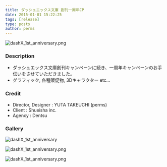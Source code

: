 ```yaml
---
title: ダッシュエックス文庫 創刊一周年CP
date: 2015-01-01 15:22:25
tags: [release]
type: posts
author: perms
---
```


![dashX_1st_anniversary.png](/img/works/dash_1st_1.png "dashX_1st_anniversary")

### Description
- ダッシュエックス文庫創刊キャンペーンに続き、一周年キャンペーンのお手伝いをさせていただきました。
- グラフィック, 各種販促物, 3Dキャラクター etc...

<!-- ### Award
- WIRED CREATIVE HACK AWARD BEST PRESENTATION (2014) -->

### Credit
- Director, Designer : YUTA TAKEUCHI (perms)
- Client : Shueisha inc.
- Agency : Dentsu

### Gallery
![dashX_1st_anniversary](/img/works/dash_1st_2.png "dashX_1st_anniversary")

![dashX_1st_anniversary.png](/img/works/dash_1st_3.png "dashX_1st_anniversary")

![dashX_1st_anniversary.png](/img/works/dash_1st_4.png "dashX_1st_anniversary")

<!-- ### Demo Movie
<iframe src="https://player.vimeo.com/video/83606253" width="720" height="405" frameborder="0" webkitallowfullscreen mozallowfullscreen allowfullscreen></iframe> -->

